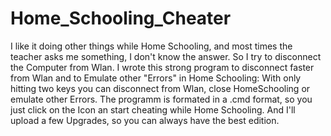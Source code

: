 # Home_Schooling_Cheater

I like it doing other things while Home Schooling, and most times the teacher asks me something, I don't know the answer. So I try to disconnect the Computer from Wlan. I wrote this strong program to disconnect faster from Wlan and to Emulate other "Errors" in Home Schooling: With only hitting two keys you can disconnect from Wlan, close HomeSchooling or emulate other Errors. The programm is formated in a .cmd format, so you just click on the Icon an start cheating while Home Schooling. And I'll upload a few Upgrades, so you can always have the best edition. 
